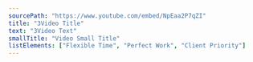 ```yaml
---
sourcePath: "https://www.youtube.com/embed/NpEaa2P7qZI"
title: "3Video Title"
text: "3Video Text"
smallTitle: "Video Small Title"
listElements: ["Flexible Time", "Perfect Work", "Client Priority"]
---
```

